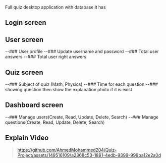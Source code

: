 Full quiz desktop application with database
it has
## Login screen

## User screen
--### User profile
--### Update username and password
--### Total user answers
--### Total user right answers

## Quiz screen
--### Subject of quiz (Math, Physics)
--### Time for each question
--### showing question then show the explanation photo if it is exist

## Dashboard screen
--### Manage users(Create, Read, Update, Delete, Search)
--### Manage questions(Create, Read, Update, Delete, Search)



## Explain Video



> https://github.com/AhmedMohammed204/Quiz-Project/assets/149516109/a2368c53-1891-4edb-9399-999ba12e2a0d

